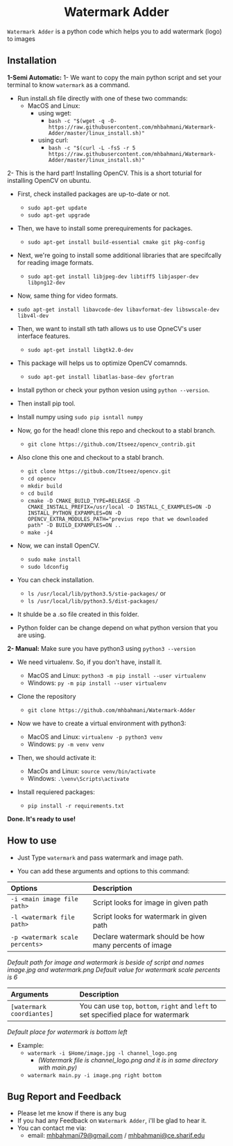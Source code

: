 <h1 align="center">Watermark Adder</h1>

`Watermark Adder` is a python code which helps you to add watermark (logo) to images

## Installation
****1-Semi Automatic:****
1- We want to copy the main python script and set your terminal to know `watermark` as a command.
- Run install.sh file directly with one of these two commands:
  - MacOS and Linux:
    - using wget:
      * `bash -c "$(wget -q -O- https://raw.githubusercontent.com/mhbahmani/Watermark-Adder/master/linux_install.sh)"`
    - using curl:
      * `bash -c "$(curl -L -fsS -r 5 https://raw.githubusercontent.com/mhbahmani/Watermark-Adder/master/linux_install.sh)"`

2- This is the hard part! Installing OpenCV. This is a short toturial for installing OpenCV on ubuntu.

  - First, check installed packages are up-to-date or not.
    * `sudo apt-get update`
    * `sudo apt-get upgrade`

  - Then, we have to install some prerequirements for packages.
    * `sudo apt-get install build-essential cmake git pkg-config`

  - Next, we're going to install some additional libraries that are specifcally for reading image formats.
    * `sudo apt-get install libjpeg-dev libtiff5 libjasper-dev libpng12-dev`

  - Now, same thing for video formats.
   * `sudo apt-get install libavcode-dev libavformat-dev libswscale-dev libv4l-dev`

  - Then, we want to install sth tath allows us to use OpneCV's user interface features.
    * `sudo apt-get install libgtk2.0-dev`

  - This package will helps us to optimize OpenCV comamnds.
    * `sudo apt-get install libatlas-base-dev gfortran`

  - Install python or check your python vesion using `python --version`.
  - Then install pip tool.
  - Install numpy using `sudo pip isntall numpy`

  - Now, go for the head! clone this repo and checkout to a stabl branch.
    * `git clone https://github.com/Itseez/opencv_contrib.git`

  - Also clone this one and checkout to a stabl branch.
    * `git clone https://gitbub.com/Itseez/opencv.git`
    * `cd opencv`
    * `mkdir build`
    * `cd build`
    * `cmake -D CMAKE_BUILD_TYPE=RELEASE -D CMAKE_INSTALL_PREFIX=/usr/local -D INSTALL_C_EXAMPLES=ON -D INSTALL_PYTHON_EXPAMPLES=ON -D OPENCV_EXTRA_MODULES_PATH="previus repo that we downloaded path" -D BUILD_EXPAMPLES=ON ..`
     * `make -j4`

  - Now, we can install OpenCV.
    * `sudo make install`
    * `sudo ldconfig`

  - You can check installation.
    * `ls /usr/local/lib/python3.5/stie-packages/`
  or
    * `ls /usr/local/lib/python3.5/dist-packages/`

  - It shulde be a .so file created in this folder.
  - Python folder can be change depend on what python version that you are using.


****2- Manual:****
Make sure you have python3 using `python3 --version`
- We need virtualenv. So, if you don't have, install it.
  - MacOS and Linux: `python3 -m pip install --user virtualenv`
  - Windows: `py -m pip install --user virtualenv`

- Clone the repository
  - `git clone https://github.com/mhbahmani/Watermark-Adder`

- Now we have to create a virtual environment with python3:
  - MacOS and Linux: `virtualenv -p python3 venv`
  - Windows: `py -m venv venv`

- Then, we should activate it:
  - MacOs and Linux: `source venv/bin/activate`
  - Windows: `.\venv\Scripts\activate`

- Install requiered packages:
  - `pip install -r requirements.txt`

**Done. It's ready to use!**

## How to use
- Just Type `watermark` and pass watermark and image path. 

- You can add these arguments and options to this command:

| **Options**                       | **Description**                                       |
|:----------------------------------|:------------------------------------------------------|
|`-i <main image file path>`        | Script looks for image in given path                  |
|`-l <watermark file path>`         | Script looks for watermark in given path              |
|`-p <watermark scale percents>`    | Declare watermark should be how many percents of image|

*Default path for image and watermark is beside of script and names image.jpg and watermark.png*
*Default value for watermark scale percents is 6*

| **Arguments**                     | **Description**                                       |
|:----------------------------------|:------------------------------------------------------|
|`[watermark coordiantes]`          | You can use `top`, `bottom`, `right` and `left` to set specified place for watermark |

*Default place for watermark is bottom left*

- Example:
  - `watermark -i $Home/image.jpg -l channel_logo.png`
    - *(Watermark file is channel_logo.png and it is in same directory with main.py)*
  -  `watermark main.py -i image.png right bottom`
  
## Bug Report and Feedback
 * Please let me know if there is any bug
 * If you had any Feedback on `Watermark Adder`, i'll be glad to hear it.
 * You can contact me via:
   * email: mhbahmani79@gmail.com / mhbahmani@ce.sharif.edu
